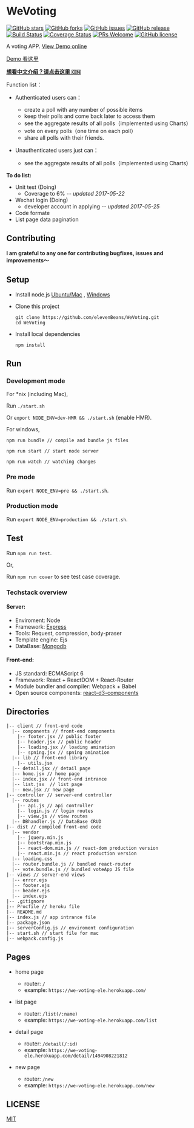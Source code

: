 
# WeVoting

[![GitHub stars](https://img.shields.io/github/stars/elevenBeans/WeVoting.svg)](https://github.com/elevenBeans/WeVoting/stargazers)
[![GitHub forks](https://img.shields.io/github/forks/elevenBeans/WeVoting.svg)](https://github.com/elevenBeans/WeVoting/network)
[![GitHub issues](https://img.shields.io/github/issues/elevenBeans/WeVoting.svg)](https://github.com/elevenBeans/WeVoting/issues)
[![GitHub release](https://img.shields.io/github/release/elevenBeans/WeVoting.svg)](https://github.com/Gaohaoyang/gaohaoyang.github.io/releases)
[![Build Status](https://travis-ci.org/elevenBeans/WeVoting.svg?branch=master)](https://travis-ci.org/elevenBeans/weVoting)
[![Coverage Status](https://coveralls.io/repos/github/elevenBeans/WeVoting/badge.svg)](https://coveralls.io/github/elevenBeans/WeVoting)
[![PRs Welcome](https://img.shields.io/badge/PRs-welcome-brightgreen.svg)](CONTRIBUTING.md#pull-requests)
[![GitHub license](https://img.shields.io/github/license/mashape/apistatus.svg)](https://mit-license.org)

A voting APP. [View Demo online](https://we-voting-ele.herokuapp.com/)

[Demo 看这里](https://we-voting-ele.herokuapp.com/)

**[想看中文介绍？请点击这里 🇨🇳](http://elevenbeans.github.io/2017/05/16/%E6%92%B8%E4%BA%86%E4%B8%80%E4%B8%AA%E6%8A%95%E7%A5%A8App/)**

Function list：

+ Authenticated users can：
  + create a poll with any number of possible items
  + keep their polls and come back later to access them
  + see the aggregate results of all polls（implemented using Charts）
  + vote on every polls（one time on each poll）
  + share all polls with their friends.

+ Unauthenticated users just can：
  + see the aggregate results of all polls（implemented using Charts）

**To do list:**

+ Unit test (Doing) 
  + Coverage to 6% *-- updated 2017-05-22*
+ Wechat login (Doing)
  +  developer account in applying   *-- updated 2017-05-25*
+ Code formate
+ List page data pagination

## Contributing

**I am grateful to any one for contributing bugfixes, issues and improvements～**

## Setup

+ Install node.js [Ubuntu/Mac](https://github.com/creationix/nvm) , [Windows](https://nodejs.org/en/download/)

+ Clone this project
	```
	git clone https://github.com/elevenBeans/WeVoting.git
	cd WeVoting
	```
+ Install local dependencies
	```
	npm install
	```

## Run

### Development mode

For *nix (including Mac),

Run `./start.sh`

Or `export NODE_ENV=dev-HMR && ./start.sh` (enable HMR).

For windows,

	npm run bundle // compile and bundle js files
	 
	npm run start // start node server
	
	npm run watch // watching changes

### Pre mode

Run `export NODE_ENV=pre && ./start.sh`.

### Production mode

Run `export NODE_ENV=production && ./start.sh`.

## Test

Run `npm run test`.

Or,

Run `npm run cover` to see test case coverage.

### Techstack overview

#### Server:

+ Enviroment: Node
+ Framework: [Express](http://expressjs.com/)
+ Tools: Request, compression, body-praser
+ Template engine: Ejs
+ DataBase: [Mongodb](https://www.mongodb.com/)

#### Front-end:

+ JS standard: ECMAScript 6
+ Framework: React + ReactDOM + React-Router
+ Module bundler and compiler: Webpack + Babel
+ Open source components: [react-d3-components](https://github.com/codesuki/react-d3-components)

## Directories

```
|-- client // front-end code
  |-- components // front-end components
    |-- footer.jsx // public footer
    |-- header.jsx // public header
    |-- loading.jsx // loading amination
    |-- spning.jsx // spning amination
  |-- lib // front-end library
    |-- utils.jsx
  |-- detail.jsx // detail page
  |-- home.jsx // home page
  |-- index.jsx // front-end intrance
  |-- list.jsx  // list page
  |-- new.jsx // new page
|-- controller // server-end controller
  |-- routes
    |-- api.js // api controller
    |-- login.js // login routes
    |-- view.js // view routes
  |-- DBhandler.js // DataBase CRUD
|-- dist // compiled front-end code
  |-- vendor
    |-- jquery.min.js 
    |-- bootstrap.min.js
    |-- react-dom.min.js // react-dom production version
    |-- react.min.js // react production version
  |-- loading.css
  |-- router.bundle.js // bundled react-router
  |-- vote.bundle.js // bundled voteApp JS file
|-- views // server-end views
  |-- error.ejs
  |-- footer.ejs
  |-- header.ejs
  |-- index.ejs
|-- .gitignore
|-- Procfile // heroku file
|-- README.md
|-- index.js // app intrance file
|-- package.json
|-- serverConfig.js // enviroment configuration
|-- start.sh // start file for mac
|-- webpack.config.js
```
## Pages

+ home page
   + router: `/`
   + example: `https://we-voting-ele.herokuapp.com/`
+ list page
   + router: `/list(/:name)`
   + example: `https://we-voting-ele.herokuapp.com/list`

+ detail page
   + router: `/detail(/:id)`
   + example: `https://we-voting-ele.herokuapp.com/detail/1494908221812`

+ new page
   + router: `/new`
   + example: `https://we-voting-ele.herokuapp.com/new`

## LICENSE

[MIT](https://mit-license.org/)
